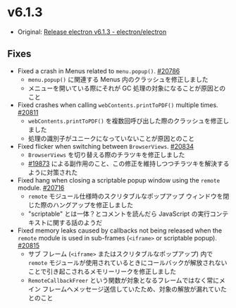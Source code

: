 # v6.1.3

- Original: [Release electron v6.1.3 - electron/electron](https://github.com/electron/electron/releases/tag/v6.1.3)

## Fixes

- Fixed a crash in Menus related to `menu.popup()`. [#20786](https://github.com/electron/electron/pull/20786)
  - `menu.popup()` に関連する Menus 内のクラッシュを修正しました
  - メニューを開いている際にそれが GC 処理の対象になることが原因とのこと
- Fixed crashes when calling `webContents.printToPDF()` multiple times. [#20811](https://github.com/electron/electron/pull/20811)
  - `webContents.printToPDF()` を複数回呼び出した際のクラッシュを修正しました
  - 処理の識別子がユニークになっていないことが原因とのこと
- Fixed flicker when switching between `BrowserViews`. [#20834](https://github.com/electron/electron/pull/20834)
  - `BrowserViews` を切り替える際のチラツキを修正しました
  - [#19873](https://github.com/electron/electron/pull/19873) による副作用のこと、この修正を維持しつつチラツキを解決するように対策された
- Fixed hang when closing a scriptable popup window using the `remote` module. [#20716](https://github.com/electron/electron/pull/20716)
  - `remote` モジュール仕様時のスクリタブルなポップアップ ウィンドウを閉じた際のハングアップを修正しました
  - "scriptable" とは一体？とコメントを読んだら JavaScript の実行コンテキストに関する話のようだ
- Fixed memory leaks caused by callbacks not being released when the `remote` module is used in sub-frames (`<iframe>` or scriptable popup). [#20815](https://github.com/electron/electron/pull/20815)
  - サブ フレーム (`<iframe>` またはスクリタブルなポップアップ) 内で `remote` モジュールが使用されているときにコールバックが解放されないことで引き起こされるメモリーリークを修正しました
  - `RemoteCallbackFreer` という関数が対象となるフレームではなく常にメイン フレームへメッセージ送信していたため、対象の解放が漏れていたとのこと
